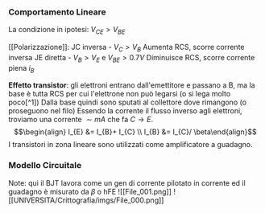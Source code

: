 ### Comportamento Lineare 
La condizione in ipotesi: $V_{CE}> V_{BE}$ 

[[Polarizzazione]]:
JC inversa -  $V_{C}>V_{B}$
 Aumenta RCS, scorre corrente inversa
JE diretta -  $V_{B} > V_{E}$ e $V_{BE}>0.7V$
 Diminuisce RCS, scorre corrente piena $i_B$ 

**Effetto transistor**: gli elettroni entrano dall'emettitore e passano a B, ma la base è tutta RCS per cui l'elettrone non può legarsi (o si lega molto poco[^1])
Dalla base quindi sono sputati al collettore dove rimangono (o proseguono nel filo)
Essendo la corrente il flusso inverso agli elettroni, troviamo una corrente $\sim mA$ che fa $C\rightarrow E$.
$$\begin{align} I_{E} &= I_{B}+ I_{C} \\ I_{B} &= I_{C}/ \beta\end{align}$$
I transistori in zona lineare sono utilizzati come amplificatore a guadagno.
### Modello Circuitale
Note: qui il BJT lavora come un gen di corrente pilotato in corrente ed il guadagno è misurato da $\beta$ o hFE
![[File_001.png]]
![[UNIVERSITA/Crittografia/imgs/File_000.png]]


